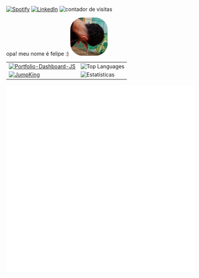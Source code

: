 [![Spotify](https://img.shields.io/badge/spotify-%231ED760.svg?&style=flat-square&logo=spotify&logoColor=white)](https://open.spotify.com/user/3w5oaj69ixrfqtdiy17fwpvwx?si=9d0057aa679648cb) [![LinkedIn](https://img.shields.io/badge/linkedin-%230077B5.svg?&style=flat-square&logo=linkedin&logoColor=white)](https://www.linkedin.com/in/felipe-lucca-taumaturgo-de-oliveira) ![contador de visitas](https://komarev.com/ghpvc/?username=ofelipelucca)

opa! meu nome é felipe :)
<img src="avatar.png">

|                                         |                                                         |
|-----------------------------------------|---------------------------------------------------------|
| [![Portfolio-Dashboard-JS](https://github-readme-stats.vercel.app/api/pin/?username=ofelipelucca&repo=Portfolio-Dashboard-JS&theme=dark)](https://github.com/ofelipelucca/Portfolio-Dashboard-JS) | ![Top Languages](https://github-readme-stats.vercel.app/api/top-langs/?username=ofelipelucca&hide_title=true&&card_width=400&layout=compact&theme=dark) |
| [![JumpKing](https://github-readme-stats.vercel.app/api/pin/?username=ofelipelucca&repo=JumpKing-Jumping-in-Real-Life&theme=dark)](https://github.com/ofelipelucca/JumpKing-Jumping-in-Real-Life) | ![Estatísticas](https://github-readme-stats.vercel.app/api?username=ofelipelucca&show_icons=true&hide_title=true&count_private=true&&theme=dark) |


<div style="align: center; height: auto; width: auto;">
	<a href="https://github.com/ofelipelucca?tab=repositories"><img src="README.svg" alt="Sobre mim e Meu perfil"></a>
</div>
